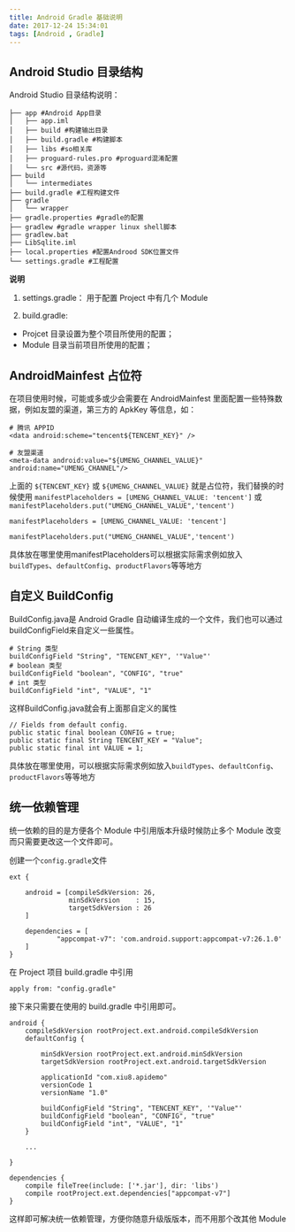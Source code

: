 ```yaml
---
title: Android Gradle 基础说明
date: 2017-12-24 15:34:01
tags: [Android , Gradle]
---
```


## Android Studio 目录结构

Android Studio 目录结构说明：

```
├── app #Android App目录
│   ├── app.iml
│   ├── build #构建输出目录
│   ├── build.gradle #构建脚本
│   ├── libs #so相关库
│   ├── proguard-rules.pro #proguard混淆配置
│   └── src #源代码，资源等
├── build
│   └── intermediates
├── build.gradle #工程构建文件
├── gradle
│   └── wrapper
├── gradle.properties #gradle的配置
├── gradlew #gradle wrapper linux shell脚本
├── gradlew.bat
├── LibSqlite.iml
├── local.properties #配置Androod SDK位置文件
└── settings.gradle #工程配置
```

**说明**

1. settings.gradle：
 用于配置 Project 中有几个 Module
 
2. build.gradle:
 + Projcet 目录设置为整个项目所使用的配置；
 + Module 目录当前项目所使用的配置；

## AndroidMainfest 占位符
在项目使用时候，可能或多或少会需要在 AndroidMainfest 里面配置一些特殊数据，例如友盟的渠道，第三方的 ApkKey 等信息，如： 

```
# 腾讯 APPID
<data android:scheme="tencent${TENCENT_KEY}" />

# 友盟渠道
<meta-data android:value="${UMENG_CHANNEL_VALUE}" android:name="UMENG_CHANNEL"/>
```

上面的 `${TENCENT_KEY}` 或 `${UMENG_CHANNEL_VALUE}` 就是占位符，我们替换的时候使用 `manifestPlaceholders = [UMENG_CHANNEL_VALUE: 'tencent']` 或`manifestPlaceholders.put("UMENG_CHANNEL_VALUE",'tencent')`


```
manifestPlaceholders = [UMENG_CHANNEL_VALUE: 'tencent']

manifestPlaceholders.put("UMENG_CHANNEL_VALUE",'tencent')
```

具体放在哪里使用manifestPlaceholders可以根据实际需求例如放入`buildTypes`、`defaultConfig`、`productFlavors`等等地方

## 自定义 BuildConfig
BuildConfig.java是 Android Gradle
自动编译生成的一个文件，我们也可以通过buildConfigField来自定义一些属性。


```
# String 类型
buildConfigField "String", "TENCENT_KEY", '"Value"'
# boolean 类型 
buildConfigField "boolean", "CONFIG", "true"
# int 类型    
buildConfigField "int", "VALUE", "1"  
```

这样BuildConfig.java就会有上面那自定义的属性

```
// Fields from default config.
public static final boolean CONFIG = true;
public static final String TENCENT_KEY = "Value";
public static final int VALUE = 1;
```

具体放在哪里使用，可以根据实际需求例如放入`buildTypes`、`defaultConfig`、`productFlavors`等等地方

## 统一依赖管理
统一依赖的目的是方便各个 Module 中引用版本升级时候防止多个 Module 改变而只需要更改这一个文件即可。

创建一个`config.gradle`文件

```
ext {

    android = [compileSdkVersion: 26,
               minSdkVersion    : 15,
               targetSdkVersion : 26
    ]

    dependencies = [
            "appcompat-v7": 'com.android.support:appcompat-v7:26.1.0'
    ]
}
```

在 Project 项目 build.gradle 中引用 

```
apply from: "config.gradle"
```

接下来只需要在使用的 build.gradle 中引用即可。

```
android {
    compileSdkVersion rootProject.ext.android.compileSdkVersion
    defaultConfig {

        minSdkVersion rootProject.ext.android.minSdkVersion
        targetSdkVersion rootProject.ext.android.targetSdkVersion

        applicationId "com.xiu8.apidemo"
        versionCode 1
        versionName "1.0"

        buildConfigField "String", "TENCENT_KEY", '"Value"'
        buildConfigField "boolean", "CONFIG", "true"
        buildConfigField "int", "VALUE", "1"
    }
    
    ...
    
}

dependencies {
    compile fileTree(include: ['*.jar'], dir: 'libs')
    compile rootProject.ext.dependencies["appcompat-v7"]
}
```

这样即可解决统一依赖管理，方便你随意升级版版本，而不用那个改其他 Module 









